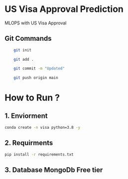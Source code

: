 # US Visa Approval Prediction

 MLOPS with US Visa Approval

## Git Commands

```bash
    git init
    
    git add .
     
    git commit -m "Updated"
     
    git push origin main
```

# How to Run ?

## 1.  Enviorment

```bash
conda create -n visa python=3.8 -y
```

## 2. Requirments

```bash
pip install -r requirements.txt
```

## 3. Database MongoDb Free tier
